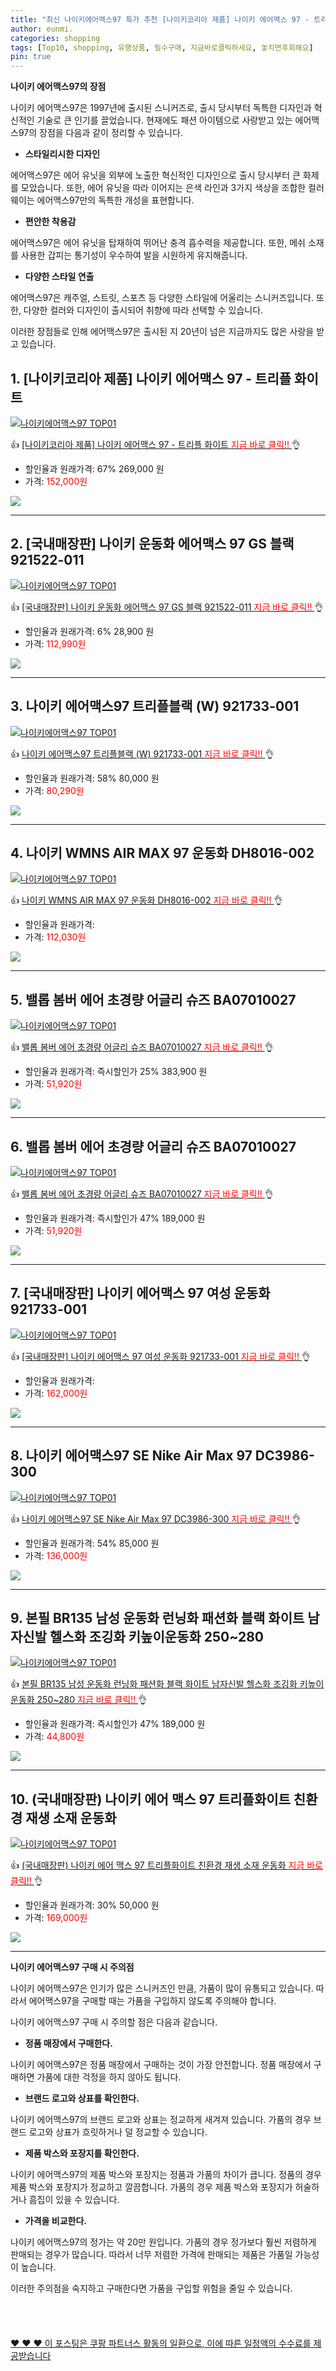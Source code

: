 ```yaml
---
title: "최신 나이키에어맥스97 특가 추천 [나이키코리아 제품] 나이키 에어맥스 97 - 트리플 화이트 비교 장점"
author: eunmi.
categories: shopping
tags: [Top10, shopping, 유행상품, 필수구매, 지금바로클릭하세요, 놓치면후회해요]
pin: true
---
```

**나이키 에어맥스97의 장점**

나이키 에어맥스97은 1997년에 출시된 스니커즈로, 출시 당시부터 독특한 디자인과 혁신적인 기술로 큰 인기를 끌었습니다. 현재에도 패션 아이템으로 사랑받고 있는 에어맥스97의 장점을 다음과 같이 정리할 수 있습니다.

* **스타일리시한 디자인**

에어맥스97은 에어 유닛을 외부에 노출한 혁신적인 디자인으로 출시 당시부터 큰 화제를 모았습니다. 또한, 에어 유닛을 따라 이어지는 은색 라인과 3가지 색상을 조합한 컬러웨이는 에어맥스97만의 독특한 개성을 표현합니다.

* **편안한 착용감**

에어맥스97은 에어 유닛을 탑재하여 뛰어난 충격 흡수력을 제공합니다. 또한, 메쉬 소재를 사용한 갑피는 통기성이 우수하여 발을 시원하게 유지해줍니다.

* **다양한 스타일 연출**

에어맥스97은 캐주얼, 스트릿, 스포츠 등 다양한 스타일에 어울리는 스니커즈입니다. 또한, 다양한 컬러와 디자인이 출시되어 취향에 따라 선택할 수 있습니다.

이러한 장점들로 인해 에어맥스97은 출시된 지 20년이 넘은 지금까지도 많은 사랑을 받고 있습니다.

   

## 1. [나이키코리아 제품] 나이키 에어맥스 97 - 트리플 화이트

[![나이키에어맥스97 TOP01](https://thumbnail7.coupangcdn.com/thumbnails/remote/230x230ex/image/vendor_inventory/8509/346d796717faff837ad819c9ad4e908870c915cef3a86640f76fa886aeb0.jpg)](https://link.coupang.com/re/AFFSDP?lptag=AF3617701&subid=GithubCoopas&pageKey=7405879285&traceid=V0-153&itemId=19054221016&vendorItemId=85793527978)


👍 [[나이키코리아 제품] 나이키 에어맥스 97 - 트리플 화이트 <font color=red> 지금 바로 클릭!! </font> ](https://link.coupang.com/re/AFFSDP?lptag=AF3617701&subid=GithubCoopas&pageKey=7405879285&traceid=V0-153&itemId=19054221016&vendorItemId=85793527978) 👌 


- 할인율과 원래가격: 67%  269,000   원
- 가격: <span style='color:red'>152,000원</span>

[![](/discount_price.png)](https://link.coupang.com/re/AFFSDP?lptag=AF3617701&subid=GithubCoopas&pageKey=7405879285&traceid=V0-153&itemId=19054221016&vendorItemId=85793527978)

---


   

## 2. [국내매장판] 나이키 운동화 에어맥스 97 GS 블랙 921522-011

[![나이키에어맥스97 TOP01](https://thumbnail10.coupangcdn.com/thumbnails/remote/230x230ex/image/vendor_inventory/d57c/812d1288dd19e90f4e016f585e0a48ef456851eade9efc34d05eb6aa0643.jpg)](https://link.coupang.com/re/AFFSDP?lptag=AF3617701&subid=GithubCoopas&pageKey=6920399088&traceid=V0-153&itemId=16709363000&vendorItemId=87418092785)


👍 [[국내매장판] 나이키 운동화 에어맥스 97 GS 블랙 921522-011 <font color=red> 지금 바로 클릭!! </font> ](https://link.coupang.com/re/AFFSDP?lptag=AF3617701&subid=GithubCoopas&pageKey=6920399088&traceid=V0-153&itemId=16709363000&vendorItemId=87418092785) 👌 


- 할인율과 원래가격: 6%  28,900   원
- 가격: <span style='color:red'>112,990원</span>

[![](/discount_price.png)](https://link.coupang.com/re/AFFSDP?lptag=AF3617701&subid=GithubCoopas&pageKey=6920399088&traceid=V0-153&itemId=16709363000&vendorItemId=87418092785)

---


   

## 3. 나이키 에어맥스97 트리플블랙 (W) 921733-001

[![나이키에어맥스97 TOP01](https://thumbnail6.coupangcdn.com/thumbnails/remote/230x230ex/image/vendor_inventory/c3d1/d4be5d226dafcb00f34be5326d8cca52435f17211e1a85e777d1e33f34b9.jpg)](https://link.coupang.com/re/AFFSDP?lptag=AF3617701&subid=GithubCoopas&pageKey=6922331068&traceid=V0-153&itemId=16721125354&vendorItemId=86764748969)


👍 [나이키 에어맥스97 트리플블랙 (W) 921733-001 <font color=red> 지금 바로 클릭!! </font> ](https://link.coupang.com/re/AFFSDP?lptag=AF3617701&subid=GithubCoopas&pageKey=6922331068&traceid=V0-153&itemId=16721125354&vendorItemId=86764748969) 👌 


- 할인율과 원래가격: 58%  80,000   원
- 가격: <span style='color:red'>80,290원</span>

[![](/discount_price.png)](https://link.coupang.com/re/AFFSDP?lptag=AF3617701&subid=GithubCoopas&pageKey=6922331068&traceid=V0-153&itemId=16721125354&vendorItemId=86764748969)

---


   

## 4. 나이키 WMNS AIR MAX 97 운동화 DH8016-002

[![나이키에어맥스97 TOP01](https://thumbnail9.coupangcdn.com/thumbnails/remote/230x230ex/image/retail/images/2023/09/04/16/4/bbee19f1-232a-4694-a560-74536a0d5b93.jpg)](https://link.coupang.com/re/AFFSDP?lptag=AF3617701&subid=GithubCoopas&pageKey=6850324013&traceid=V0-153&itemId=16317299365&vendorItemId=87076777633)


👍 [나이키 WMNS AIR MAX 97 운동화 DH8016-002 <font color=red> 지금 바로 클릭!! </font> ](https://link.coupang.com/re/AFFSDP?lptag=AF3617701&subid=GithubCoopas&pageKey=6850324013&traceid=V0-153&itemId=16317299365&vendorItemId=87076777633) 👌 


- 할인율과 원래가격: 
- 가격: <span style='color:red'>112,030원</span>

[![](/discount_price.png)](https://link.coupang.com/re/AFFSDP?lptag=AF3617701&subid=GithubCoopas&pageKey=6850324013&traceid=V0-153&itemId=16317299365&vendorItemId=87076777633)

---


   

## 5. 밸롭 봄버 에어 초경량 어글리 슈즈 BA07010027

[![나이키에어맥스97 TOP01](https://thumbnail9.coupangcdn.com/thumbnails/remote/230x230ex/image/retail/images/2020/08/21/20/3/6e9319d0-4335-4ca0-a7b1-669d8b4e9409.jpg)](https://link.coupang.com/re/AFFSDP?lptag=AF3617701&subid=GithubCoopas&pageKey=1987806335&traceid=V0-153&itemId=3382110587&vendorItemId=71368762961)


👍 [밸롭 봄버 에어 초경량 어글리 슈즈 BA07010027 <font color=red> 지금 바로 클릭!! </font> ](https://link.coupang.com/re/AFFSDP?lptag=AF3617701&subid=GithubCoopas&pageKey=1987806335&traceid=V0-153&itemId=3382110587&vendorItemId=71368762961) 👌 


- 할인율과 원래가격: 즉시할인가 25%  383,900   원
- 가격: <span style='color:red'>51,920원</span>

[![](/discount_price.png)](https://link.coupang.com/re/AFFSDP?lptag=AF3617701&subid=GithubCoopas&pageKey=1987806335&traceid=V0-153&itemId=3382110587&vendorItemId=71368762961)

---


   

## 6. 밸롭 봄버 에어 초경량 어글리 슈즈 BA07010027

[![나이키에어맥스97 TOP01](https://thumbnail8.coupangcdn.com/thumbnails/remote/230x230ex/image/retail/images/1740803211770172-171bd7e1-105c-4011-ae9a-19fc5e88be68.jpg)](https://link.coupang.com/re/AFFSDP?lptag=AF3617701&subid=GithubCoopas&pageKey=1987806335&traceid=V0-153&itemId=3382110567&vendorItemId=71368762823)


👍 [밸롭 봄버 에어 초경량 어글리 슈즈 BA07010027 <font color=red> 지금 바로 클릭!! </font> ](https://link.coupang.com/re/AFFSDP?lptag=AF3617701&subid=GithubCoopas&pageKey=1987806335&traceid=V0-153&itemId=3382110567&vendorItemId=71368762823) 👌 


- 할인율과 원래가격: 즉시할인가 47%  189,000   원
- 가격: <span style='color:red'>51,920원</span>

[![](/discount_price.png)](https://link.coupang.com/re/AFFSDP?lptag=AF3617701&subid=GithubCoopas&pageKey=1987806335&traceid=V0-153&itemId=3382110567&vendorItemId=71368762823)

---


   

## 7. [국내매장판] 나이키 에어맥스 97 여성 운동화 921733-001

[![나이키에어맥스97 TOP01](https://thumbnail10.coupangcdn.com/thumbnails/remote/230x230ex/image/vendor_inventory/5f1e/a0391c00c1ee7ba939563b78b77c2458c7e771ef916c4dfbccb3e5674ec0.jpg)](https://link.coupang.com/re/AFFSDP?lptag=AF3617701&subid=GithubCoopas&pageKey=7459410840&traceid=V0-153&itemId=19439277912&vendorItemId=87605555936)


👍 [[국내매장판] 나이키 에어맥스 97 여성 운동화 921733-001 <font color=red> 지금 바로 클릭!! </font> ](https://link.coupang.com/re/AFFSDP?lptag=AF3617701&subid=GithubCoopas&pageKey=7459410840&traceid=V0-153&itemId=19439277912&vendorItemId=87605555936) 👌 


- 할인율과 원래가격: 
- 가격: <span style='color:red'>162,000원</span>

[![](/discount_price.png)](https://link.coupang.com/re/AFFSDP?lptag=AF3617701&subid=GithubCoopas&pageKey=7459410840&traceid=V0-153&itemId=19439277912&vendorItemId=87605555936)

---


   

## 8. 나이키 에어맥스97 SE Nike Air Max 97 DC3986-300

[![나이키에어맥스97 TOP01](https://thumbnail7.coupangcdn.com/thumbnails/remote/230x230ex/image/vendor_inventory/add4/c91a2a2235ebe7577c15758f741184cd502ec91937a1118045a5827fa898.jpg)](https://link.coupang.com/re/AFFSDP?lptag=AF3617701&subid=GithubCoopas&pageKey=7608600597&traceid=V0-153&itemId=20145346449&vendorItemId=87601852635)


👍 [나이키 에어맥스97 SE Nike Air Max 97 DC3986-300 <font color=red> 지금 바로 클릭!! </font> ](https://link.coupang.com/re/AFFSDP?lptag=AF3617701&subid=GithubCoopas&pageKey=7608600597&traceid=V0-153&itemId=20145346449&vendorItemId=87601852635) 👌 


- 할인율과 원래가격: 54%  85,000   원
- 가격: <span style='color:red'>136,000원</span>

[![](/discount_price.png)](https://link.coupang.com/re/AFFSDP?lptag=AF3617701&subid=GithubCoopas&pageKey=7608600597&traceid=V0-153&itemId=20145346449&vendorItemId=87601852635)

---


   

## 9. 본필 BR135 남성 운동화 런닝화 패션화 블랙 화이트 남자신발 헬스화 조깅화 키높이운동화 250~280

[![나이키에어맥스97 TOP01](https://thumbnail9.coupangcdn.com/thumbnails/remote/230x230ex/image/vendor_inventory/b3eb/8e0872262128c4b1127f982aa066e899d699fa3a3331f341aab5cc76034c.jpg)](https://link.coupang.com/re/AFFSDP?lptag=AF3617701&subid=GithubCoopas&pageKey=7281331701&traceid=V0-153&itemId=18590763794&vendorItemId=74834964518)


👍 [본필 BR135 남성 운동화 런닝화 패션화 블랙 화이트 남자신발 헬스화 조깅화 키높이운동화 250~280 <font color=red> 지금 바로 클릭!! </font> ](https://link.coupang.com/re/AFFSDP?lptag=AF3617701&subid=GithubCoopas&pageKey=7281331701&traceid=V0-153&itemId=18590763794&vendorItemId=74834964518) 👌 


- 할인율과 원래가격: 즉시할인가 47%  189,000   원
- 가격: <span style='color:red'>44,800원</span>

[![](/discount_price.png)](https://link.coupang.com/re/AFFSDP?lptag=AF3617701&subid=GithubCoopas&pageKey=7281331701&traceid=V0-153&itemId=18590763794&vendorItemId=74834964518)

---


   

## 10. (국내매장판) 나이키 에어 맥스 97 트리플화이트 친환경 재생 소재 운동화

[![나이키에어맥스97 TOP01](https://thumbnail7.coupangcdn.com/thumbnails/remote/230x230ex/image/vendor_inventory/aa02/76a03265e53ac3b24ae7509248a0956018f608cf43dd13a981e3e75dfa43.jpg)](https://link.coupang.com/re/AFFSDP?lptag=AF3617701&subid=GithubCoopas&pageKey=7593791993&traceid=V0-153&itemId=20072466787&vendorItemId=87418800388)


👍 [(국내매장판) 나이키 에어 맥스 97 트리플화이트 친환경 재생 소재 운동화 <font color=red> 지금 바로 클릭!! </font> ](https://link.coupang.com/re/AFFSDP?lptag=AF3617701&subid=GithubCoopas&pageKey=7593791993&traceid=V0-153&itemId=20072466787&vendorItemId=87418800388) 👌 


- 할인율과 원래가격: 30%  50,000   원
- 가격: <span style='color:red'>169,000원</span>

[![](/discount_price.png)](https://link.coupang.com/re/AFFSDP?lptag=AF3617701&subid=GithubCoopas&pageKey=7593791993&traceid=V0-153&itemId=20072466787&vendorItemId=87418800388)

---
**나이키 에어맥스97 구매 시 주의점**

나이키 에어맥스97은 인기가 많은 스니커즈인 만큼, 가품이 많이 유통되고 있습니다. 따라서 에어맥스97을 구매할 때는 가품을 구입하지 않도록 주의해야 합니다.

나이키 에어맥스97 구매 시 주의할 점은 다음과 같습니다.

* **정품 매장에서 구매한다.**

나이키 에어맥스97은 정품 매장에서 구매하는 것이 가장 안전합니다. 정품 매장에서 구매하면 가품에 대한 걱정을 하지 않아도 됩니다.

* **브랜드 로고와 상표를 확인한다.**

나이키 에어맥스97의 브랜드 로고와 상표는 정교하게 새겨져 있습니다. 가품의 경우 브랜드 로고와 상표가 흐릿하거나 덜 정교할 수 있습니다.

* **제품 박스와 포장지를 확인한다.**

나이키 에어맥스97의 제품 박스와 포장지는 정품과 가품의 차이가 큽니다. 정품의 경우 제품 박스와 포장지가 정교하고 깔끔합니다. 가품의 경우 제품 박스와 포장지가 허술하거나 흠집이 있을 수 있습니다.

* **가격을 비교한다.**

나이키 에어맥스97의 정가는 약 20만 원입니다. 가품의 경우 정가보다 훨씬 저렴하게 판매되는 경우가 많습니다. 따라서 너무 저렴한 가격에 판매되는 제품은 가품일 가능성이 높습니다.

이러한 주의점을 숙지하고 구매한다면 가품을 구입할 위험을 줄일 수 있습니다.<br><br><br><br><br> [ ❤ ❤ ❤ 이 포스팅은 쿠팡 파트너스 활동의 일환으로, 이에 따른 일정액의 수수료를 제공받습니다](https://link.coupang.com/a/bcEFyh)